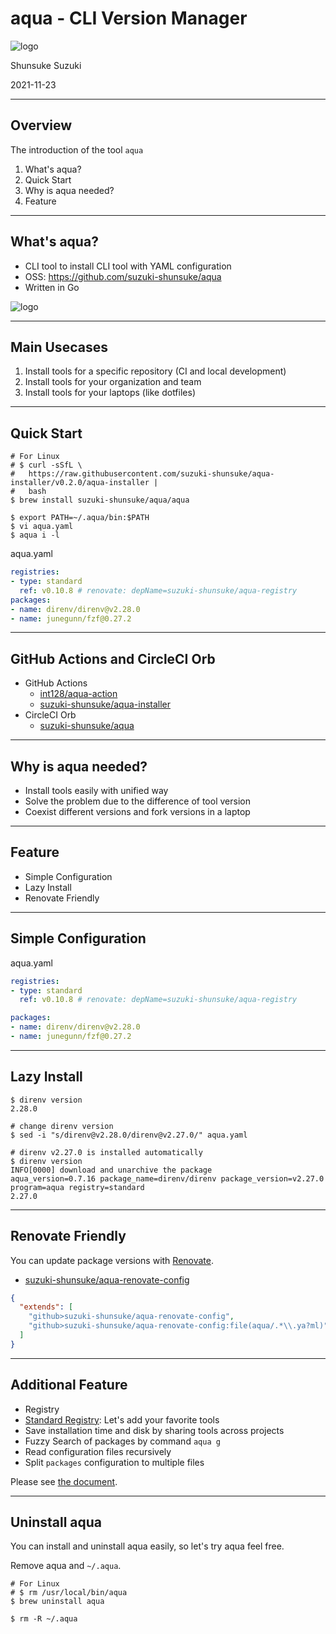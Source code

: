 <!-- section-title: aqua - CLI Version Manager -->

# aqua - CLI Version Manager

![logo](https://github.com/suzuki-shunsuke/aqua/raw/main/logo/aqua_without_text.svg)


<!-- block-start: grid -->
Shunsuke Suzuki
<!-- account: twitter, szkdash -->
<!-- account: github, suzuki-shunsuke -->
<!-- block-end -->

2021-11-23 

---

<!-- section-title: Overview -->

## Overview

The introduction of the tool `aqua`

1. What's aqua?
1. Quick Start
1. Why is aqua needed?
1. Feature

---

<!-- section-title: What\'s aqua? -->

## What's aqua?

* CLI tool to install CLI tool with YAML configuration
* OSS: https://github.com/suzuki-shunsuke/aqua
* Written in Go

![logo](https://github.com/suzuki-shunsuke/aqua/raw/main/logo/aqua_without_text.svg)

---

<!-- section-title: Main Usecases -->

## Main Usecases

1. Install tools for a specific repository (CI and local development)
1. Install tools for your organization and team
1. Install tools for your laptops (like dotfiles)

---

<!-- section-title: Quick Start -->

## Quick Start

```console
# For Linux
# $ curl -sSfL \
#   https://raw.githubusercontent.com/suzuki-shunsuke/aqua-installer/v0.2.0/aqua-installer |
#   bash
$ brew install suzuki-shunsuke/aqua/aqua

$ export PATH=~/.aqua/bin:$PATH
$ vi aqua.yaml
$ aqua i -l
```

aqua.yaml

```yaml
registries:
- type: standard
  ref: v0.10.8 # renovate: depName=suzuki-shunsuke/aqua-registry
packages:
- name: direnv/direnv@v2.28.0
- name: junegunn/fzf@0.27.2
```

---

<!-- section-title: GitHub Actions and CircleCI Orb -->

## GitHub Actions and CircleCI Orb

* GitHub Actions
  * [int128/aqua-action](https://github.com/int128/aqua-action)
  * [suzuki-shunsuke/aqua-installer](https://github.com/suzuki-shunsuke/aqua-installer)
* CircleCI Orb
  * [suzuki-shunsuke/aqua](https://circleci.com/developer/orbs/orb/suzuki-shunsuke/aqua)

---

<!-- section-title: Why is aqua needed? -->

## Why is aqua needed? 

* Install tools easily with unified way
* Solve the problem due to the difference of tool version
* Coexist different versions and fork versions in a laptop

---

<!-- section-title: Feature -->

## Feature

* Simple Configuration
* Lazy Install
* Renovate Friendly

---

<!-- section-title: Simple Configuration -->

## Simple Configuration

aqua.yaml

```yaml
registries:
- type: standard
  ref: v0.10.8 # renovate: depName=suzuki-shunsuke/aqua-registry

packages:
- name: direnv/direnv@v2.28.0
- name: junegunn/fzf@0.27.2
```

---

<!-- section-title: Lazy Install -->

## Lazy Install

```console
$ direnv version
2.28.0

# change direnv version
$ sed -i "s/direnv@v2.28.0/direnv@v2.27.0/" aqua.yaml

# direnv v2.27.0 is installed automatically
$ direnv version
INFO[0000] download and unarchive the package            aqua_version=0.7.16 package_name=direnv/direnv package_version=v2.27.0 program=aqua registry=standard
2.27.0
```

---

<!-- section-title: Renovate Friendly -->

## Renovate Friendly

You can update package versions with [Renovate](https://docs.renovatebot.com/).

* [suzuki-shunsuke/aqua-renovate-config](https://github.com/suzuki-shunsuke/aqua-renovate-config)

```json
{
  "extends": [
    "github>suzuki-shunsuke/aqua-renovate-config",
    "github>suzuki-shunsuke/aqua-renovate-config:file(aqua/.*\\.ya?ml)"
  ]
}
```

---

<!-- section-title: Additional Feature -->

## Additional Feature

* Registry
* [Standard Registry](https://github.com/suzuki-shunsuke/aqua-registry): Let's add your favorite tools
* Save installation time and disk by sharing tools across projects
* Fuzzy Search of packages by command `aqua g`
* Read configuration files recursively
* Split `packages` configuration to multiple files

Please see [the document](https://github.com/suzuki-shunsuke/aqua/blob/main/README.md).

---

<!-- section-title: Uninstall aqua -->

## Uninstall aqua

You can install and uninstall aqua easily, so let's try aqua feel free.

Remove aqua and `~/.aqua`.

```console
# For Linux
# $ rm /usr/local/bin/aqua
$ brew uninstall aqua

$ rm -R ~/.aqua
```
